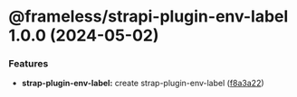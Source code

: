 # @frameless/strapi-plugin-env-label 1.0.0 (2024-05-02)


### Features

* **strap-plugin-env-label:** create strap-plugin-env-label ([f8a3a22](https://github.com/frameless/strapi/commit/f8a3a228476edc41c5b98af5565eb4e730c4f235))
